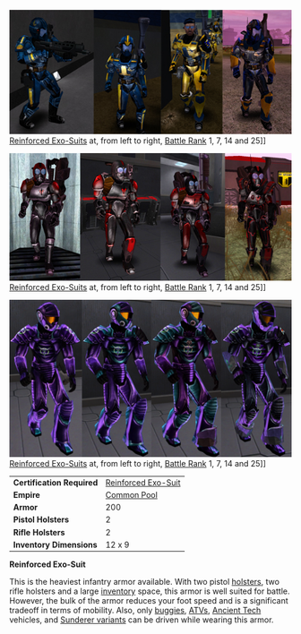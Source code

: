 ![](../images/NCRexoArmors.jpg "fig:NCRexoArmors.jpg")
[Reinforced Exo-Suits](Reinforced_Exo-Suit.md) at, from left to right,
[Battle Rank](../terminology/Battle_Rank.md) 1, 7, 14 and 25\]\]

![](../images/TRRexoArmors2.jpg "fig:TRRexoArmors2.jpg")
[Reinforced Exo-Suits](Reinforced_Exo-Suit.md) at, from left to right,
[Battle Rank](../terminology/Battle_Rank.md) 1, 7, 14 and 25\]\]

![](../images/VS_Rexos.jpg "fig:VS_Rexos.jpg")
[Reinforced Exo-Suits](Reinforced_Exo-Suit.md) at, from left to right,
[Battle Rank](../terminology/Battle_Rank.md) 1, 7, 14 and 25\]\]

|                            |                                                                                   |
| -------------------------- | --------------------------------------------------------------------------------- |
| **Certification Required** | [Reinforced Exo-Suit](<../certifications/Reinforced_Exo-Suit_(Certification).md>) |
| **Empire**                 | [Common Pool](../terminology/Common_Pool.md)                                      |
| **Armor**                  | 200                                                                               |
| **Pistol Holsters**        | 2                                                                                 |
| **Rifle Holsters**         | 2                                                                                 |
| **Inventory Dimensions**   | 12 x 9                                                                            |

**Reinforced Exo-Suit**

This is the heaviest infantry armor available. With two pistol
[holsters](../etc/Holster.md), two rifle holsters and a large
[inventory](../terminology/Inventory.md) space, this armor is well suited for
battle. However, the bulk of the armor reduces your foot speed and is a
significant tradeoff in terms of mobility. Also, only
[buggies](category:_Vehicles.md#Buggies), [ATVs](category:_Vehicles.md#ATV),
[Ancient Tech](../items/Core_Combat.md#Vehicles) vehicles, and
[Sunderer variants](../vehicles/Sunderer.md) can be driven while wearing this
armor.

<!--[category:armor](category:armor.md)-->

<!--[Category:Game Items](Category:Game_Items.md)-->
